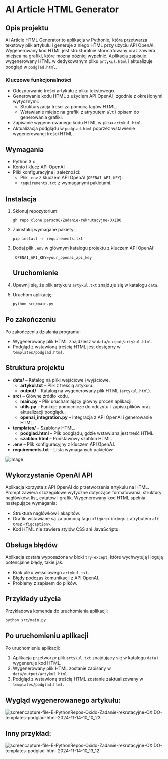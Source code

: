 # AI Article HTML Generator

## Opis projektu

AI Article HTML Generator to aplikacja w Pythonie, która przetwarza tekstowy plik artykułu i generuje z niego HTML przy użyciu API OpenAI. Wygenerowany kod HTML jest strukturalnie sformatowany oraz zawiera miejsca na grafiki, które można później wypełnić. Aplikacja zapisuje wygenerowany HTML w dedykowanym pliku `artykul.html` i aktualizuje podgląd w `podglad.html`.

### Kluczowe funkcjonalności
- Odczytywanie treści artykułu z pliku tekstowego.
- Generowanie kodu HTML z użyciem API OpenAI, zgodnie z określonymi wytycznymi:
  - Strukturyzacja treści za pomocą tagów HTML.
  - Wstawianie miejsc na grafiki z atrybutem `alt` i opisem do generowania grafiki.
- Zapisanie wygenerowanego kodu HTML w pliku `artykul.html`.
- Aktualizacja podglądu w `podglad.html` poprzez wstawienie wygenerowanej treści HTML.

## Wymagania

- Python 3.x
- Konto i klucz API OpenAI
- Pliki konfiguracyjne i zależności:
  - Plik `.env` z kluczem API OpenAI (`OPENAI_API_KEY`).
  - `requirements.txt` z wymaganymi pakietami.

## Instalacja

1. Sklonuj repozytorium:
   ```
   gh repo clone perso98/Zadanie-rekrutacyjne-OXIDO
   ```
2. Zainstaluj wymagane pakiety:

   ```
   pip install -r requirements.txt
   ```
3. Dodaj plik `.env` w głównym katalogu projektu z kluczem API OpenAI:
   ```
    OPENAI_API_KEY=your_openai_api_key
   ```
   ## Uruchomienie

1. Upewnij się, że plik artykułu `artykul.txt` znajduje się w katalogu `data`.

2. Uruchom aplikację:

   ```
   python src/main.py
   ```
## Po zakończeniu

Po zakończeniu działania programu:

- Wygenerowany plik HTML znajdziesz w `data/output/artykul.html`.
- Podgląd z wstawioną treścią HTML jest dostępny w `templates/podglad.html`.

## Struktura projektu

- **data/** – Katalog na pliki wejściowe i wyjściowe.
  - **artykul.txt** – Plik z treścią artykułu.
  - **output/** – Katalog na wygenerowany plik HTML (`artykul.html`).
- **src/** – Główne źródło kodu.
  - **main.py** – Plik uruchamiający główny proces aplikacji.
  - **utils.py** – Funkcje pomocnicze do odczytu i zapisu plików oraz aktualizacji podglądu.
  - **openai_integration.py** – Integracja z API OpenAI i generowanie HTML.
- **templates/** – Szablony HTML.
  - **podglad.html** – Plik podglądu, gdzie wstawiana jest treść HTML.
  - **szablon.html** – Podstawowy szablon HTML.
- **.env** – Plik konfiguracyjny z kluczem API OpenAI.
- **requirements.txt** – Lista wymaganych pakietów.
  
 ![image](https://github.com/user-attachments/assets/fcdb85a0-702b-4b02-93d3-a8547c0fbec0)



## Wykorzystanie OpenAI API

Aplikacja korzysta z API OpenAI do przetworzenia artykułu na HTML. Prompt zawiera szczegółowe wytyczne dotyczące formatowania, struktury nagłówków, list, cytatów i grafik. Wygenerowany kod HTML spełnia następujące wymagania:
- Struktura nagłówków i akapitów.
- Grafiki wstawiane są za pomocą tagu `<figure>` i `<img>` z atrybutem `alt` oraz `<figcaption>`.
- Kod HTML nie zawiera stylów CSS ani JavaScriptu.

## Obsługa błędów

Aplikacja została wyposażona w bloki `try-except`, które wychwytują i logują potencjalne błędy, takie jak:
- Brak pliku wejściowego `artykul.txt`.
- Błędy podczas komunikacji z API OpenAI.
- Problemy z zapisem do plików.

## Przykłady użycia
Przykładowa komenda do uruchomienia aplikacji:

```
python src/main.py
```
## Po uruchomieniu aplikacji

Po uruchomieniu aplikacji:

1. Aplikacja przetworzy plik `artykul.txt` znajdujący się w katalogu `data` i wygeneruje kod HTML.
2. Wygenerowany plik HTML zostanie zapisany w `data/output/artykul.html`.
3. Podgląd z wstawioną treścią HTML zostanie zaktualizowany w `templates/podglad.html`.

## Wygląd wygenerowanego artykułu:
![screencapture-file-E-PythonRepos-Oxido-Zadanie-rekrutacyjne-OXIDO-templates-podglad-html-2024-11-14-10_10_23](https://github.com/user-attachments/assets/c3a1f5f0-e4cd-4ce0-82cf-08d33cbacca2)


## Inny przykład:
![screencapture-file-E-PythonRepos-Oxido-Zadanie-rekrutacyjne-OXIDO-templates-podglad-html-2024-11-14-10_13_12](https://github.com/user-attachments/assets/a71a29bc-5e2e-47e2-8512-2bca0de03247)
